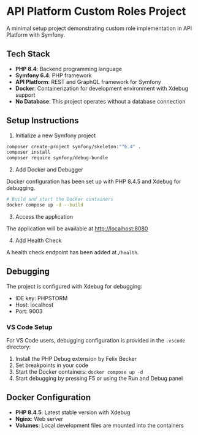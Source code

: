 # API Platform Custom Roles Project

A minimal setup project demonstrating custom role implementation in API Platform with Symfony.

## Tech Stack

- **PHP 8.4**: Backend programming language
- **Symfony 6.4**: PHP framework
- **API Platform**: REST and GraphQL framework for Symfony
- **Docker**: Containerization for development environment with Xdebug support
- **No Database**: This project operates without a database connection

## Setup Instructions

1. Initialize a new Symfony project

```bash
composer create-project symfony/skeleton:"^6.4" .
composer install
composer require symfony/debug-bundle
```

2. Add Docker and Debugger

Docker configuration has been set up with PHP 8.4.5 and Xdebug for debugging.

```bash
# Build and start the Docker containers
docker compose up -d --build
```

3. Access the application

The application will be available at [http://localhost:8080](http://localhost:8080)

4. Add Health Check

A health check endpoint has been added at `/health`.

## Debugging

The project is configured with Xdebug for debugging:

- IDE key: PHPSTORM
- Host: localhost
- Port: 9003

### VS Code Setup

For VS Code users, debugging configuration is provided in the `.vscode` directory:

1. Install the PHP Debug extension by Felix Becker
2. Set breakpoints in your code
3. Start the Docker containers: `docker compose up -d`
4. Start debugging by pressing F5 or using the Run and Debug panel

## Docker Configuration

- **PHP 8.4.5**: Latest stable version with Xdebug
- **Nginx**: Web server
- **Volumes**: Local development files are mounted into the containers
